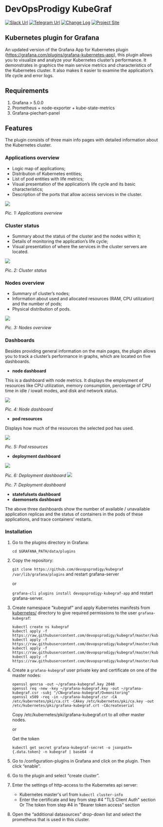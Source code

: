# DevOpsProdigy KubeGraf
[![Slack Url](https://img.shields.io/badge/Slack-channel-red?logo=slack)](https://join.slack.com/t/devopsprodigygroup/shared_invite/enQtODM0Nzc2NjkwNzkwLTgwMGUwYzFiMDU1N2Y2OWM2NjdiYTc2YjU2NDFmYjQ1NDY5YzM1OGYwMDRjOWZmNDYxOTMxODYzZjc0Mjg3MDc)
[![Telegram Url](https://img.shields.io/badge/Telegram-chat-blue?logo=telegram)](https://t.me/kubegraf)
[![Change Log](https://img.shields.io/badge/Change-log-blue.svg?style=flat)](https://github.com/devopsprodigy/kubegraf/blob/master/CHANGELOG.md)
[![Project Site](https://img.shields.io/badge/Project-site-red)](https://devopsprodigy.com/products/kubegraf)
## Kubernetes plugin for Grafana

An updated version of the Grafana App for Kubernetes plugin (https://grafana.com/plugins/grafana-kubernetes-app), this plugin allows you to visualize and analyze your Kubernetes cluster’s performance. It demonstrates in graphics the main service metrics and characteristics of the Kubernetes cluster. It also makes it easier to examine the application’s life cycle and error logs.

## Requirements

1. Grafana > 5.0.0
2. Prometheus + node-exporter + kube-state-metrics
1. Grafana-piechart-panel

## Features

The plugin consists of three main info pages with detailed information about the Kubernetes cluster.

### Applications overview

- Logic map of applications;
- Distribution of Kubernetes entities;
- List of pod entities with life metrics;
- Visual presentation of the application’s life cycle and its basic characteristics;
- Description of the ports that allow access services in the cluster.

![](https://devopsprodigy.com/img/dop-kubegraf/v140/n_applications_overview_2.png)

*Pic. 1:  Applications overview*

### Cluster status

- Summary about the status of the cluster and the nodes within it;
- Details of monitoring the application’s life cycle;
- Visual presentation of where the services in the cluster servers are located.

![](https://devopsprodigy.com/img/dop-kubegraf/v120/cluster_status_1.png)

*Pic. 2: Cluster status*

### Nodes overview

- Summary of cluster’s nodes;
- Information about used and allocated resources (RAM, CPU utilization) and the number of pods;
- Physical distribution of pods.

![](https://devopsprodigy.com/img/dop-kubegraf/v150/n5_node_overview.png)

*Pic. 3: Nodes overview*

### Dashboards

Besides providing general information on the main pages, the plugin allows you to track a cluster’s performance in graphs, which are located on five dashboards.

- **node dashboard**

This is a dashboard with node metrics. It displays the employment of resources like CPU utilization, memory consumption, percentage of CPU time in idle / iowait modes, and disk and network status.

![](https://devopsprodigy.com/img/dop-kubegraf/v140/n_node_dashboard_1.png)

*Pic. 4: Node dashboard*

- **pod resources**

Displays how much of the resources the selected pod has used.

![](https://devopsprodigy.com/img/dop-kubegraf/v150/n5_pods_dashboard.png)

*Pic. 5: Pod resources*

- **deployment dashboard**

![](https://devopsprodigy.com/img/dop-kubegraf/v120/deployments_dashboard_1.png)

*Pic. 6: Deployment dashboard*
![](https://devopsprodigy.com/img/dop-kubegraf/v150/n5_deployments_dashboard_2.png)

*Pic. 7: Deployment dashboard*

- **statefulsets dashboard**
- **daemonsets dashboard**

The above three dashboards show the number of available / unavailable application replicas and the status of containers in the pods of these applications, and trace containers’ restarts.

### Installation


1. Go to the plugins directory in Grafana:

	`cd $GRAFANA_PATH/data/plugins`

2. Copy the repository:

	`git clone https://github.com/devopsprodigy/kubegraf  /var/lib/grafana/plugins` and restart grafana-server

	or

	`grafana-cli plugins install devopsprodigy-kubegraf-app` and restart grafana-server.

3. Create namespace "kubegraf" and apply Kubernetes manifests from [kubernetes/](kubernetes/) directory to give
     required permissions to the user `grafana-kubegraf`:
      ```
      kubectl create ns kubegraf
      kubectl apply -f https://raw.githubusercontent.com/devopsprodigy/kubegraf/master/kubernetes/serviceaccount.yaml
      kubectl apply -f https://raw.githubusercontent.com/devopsprodigy/kubegraf/master/kubernetes/clusterrole.yaml
      kubectl apply -f https://raw.githubusercontent.com/devopsprodigy/kubegraf/master/kubernetes/clusterrolebinding.yaml
      kubectl apply -f https://raw.githubusercontent.com/devopsprodigy/kubegraf/master/kubernetes/secret.yaml
      ```

4. Create a `grafana-kubegraf` user private key and certificate on one of the
      master nodes:
      ```
      openssl genrsa -out ~/grafana-kubegraf.key 2048
      openssl req -new -key ~/grafana-kubegraf.key -out ~/grafana-kubegraf.csr -subj "/CN=grafana-kubegraf/O=monitoring"
      openssl x509 -req -in ~/grafana-kubegraf.csr -CA /etc/kubernetes/pki/ca.crt -CAkey /etc/kubernetes/pki/ca.key -out /etc/kubernetes/pki/grafana-kubegraf.crt -CAcreateserial
      ```
     Copy /etc/kubernetes/pki/grafana-kubegraf.crt to all other master nodes.

    or

    Get the token
    ```
    kubectl get secret grafana-kubegraf-secret -o jsonpath={.data.token} -n kubegraf | base64 -d
    ```

5. Go to /configuration-plugins in Grafana and click on the plugin. Then click “enable”.

6. Go to the plugin and select “create cluster”.

7. Enter the settings of http-access to the Kubernetes api server:
    * Kubernetes master's url from `kubectl cluster-info`
    * Enter the certificate and key from step #4  "TLS Client Auth" section
      Or
      The token from step #4 in "Bearer token access" section

8. Open the “additional datasources” drop-down list and select the prometheus that is used in this cluster.
